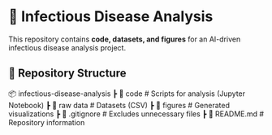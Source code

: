 # 🦠 Infectious Disease Analysis
This repository contains **code, datasets, and figures** for an AI-driven infectious disease analysis project.

## 📂 Repository Structure
📦 infectious-disease-analysis
┣ 📂 code # Scripts for analysis (Jupyter Notebook)
┣ 📂 raw data # Datasets (CSV)
┣ 📂 figures # Generated visualizations
┣ 📜 .gitignore # Excludes unnecessary files
┣ 📜 README.md # Repository information
